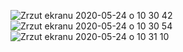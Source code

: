 ![Zrzut ekranu 2020-05-24 o 10 30 42](https://user-images.githubusercontent.com/56980017/82749488-dbbf4280-9da9-11ea-8d18-1d2508748456.png)
![Zrzut ekranu 2020-05-24 o 10 30 54](https://user-images.githubusercontent.com/56980017/82749491-dd890600-9da9-11ea-8a43-84cd6befb364.png)
![Zrzut ekranu 2020-05-24 o 10 31 10](https://user-images.githubusercontent.com/56980017/82749494-deba3300-9da9-11ea-99dc-b3d79e04fb63.png)

